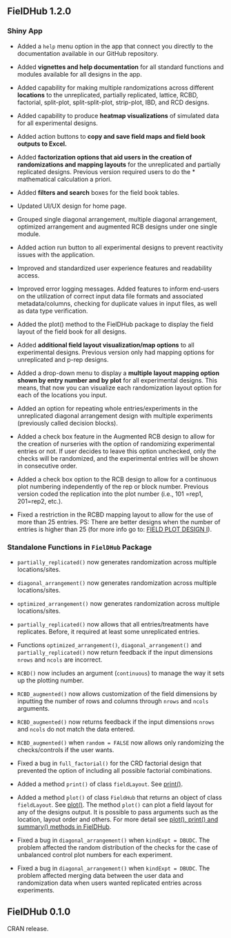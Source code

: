 
<!-- NEWS.md is generated from NEWS.Rmd. Please edit that file -->

## FielDHub 1.2.0

### Shiny App

-   Added a `help` menu option in the app that connect you directly to
    the documentation available in our GitHub repository.

-   Added **vignettes and help documentation** for all standard
    functions and modules available for all designs in the app.

-   Added capability for making multiple randomizations across different
    **locations** to the unreplicated, partially replicated, lattice,
    RCBD, factorial, split-plot, split-split-plot, strip-plot, IBD, and
    RCD designs.

-   Added capability to produce **heatmap visualizations** of simulated
    data for all experimental designs.

-   Added action buttons to **copy and save field maps and field book
    outputs to Excel.**

-   Added **factorization options that aid users in the creation of
    randomizations and mapping layouts** for the unreplicated and
    partially replicated designs. Previous version required users to do
    the \* mathematical calculation a priori.

-   Added **filters and search** boxes for the field book tables.

-   Updated UI/UX design for home page.

-   Grouped single diagonal arrangement, multiple diagonal arrangement,
    optimized arrangement and augmented RCB designs under one single
    module.

-   Added action run button to all experimental designs to prevent
    reactivity issues with the application.

-   Improved and standardized user experience features and readability
    access.

-   Improved error logging messages. Added features to inform end-users
    on the utilization of correct input data file formats and associated
    metadata/columns, checking for duplicate values in input files, as
    well as data type verification.

-   Added the plot() method to the FielDHub package to display the field
    layout of the field book for all designs.

-   Added **additional field layout visualization/map options** to all
    experimental designs. Previous version only had mapping options for
    unreplicated and p-rep designs.

-   Added a drop-down menu to display a **multiple layout mapping option
    shown by entry number and by plot** for all experimental designs.
    This means, that now you can visualize each randomization layout
    option for each of the locations you input.

-   Added an option for repeating whole entries/experiments in the
    unreplicated diagonal arrangement design with multiple experiments
    (previously called decision blocks).

-   Added a check box feature in the Augmented RCB design to allow for
    the creation of nurseries with the option of randomizing
    experimental entries or not. If user decides to leave this option
    unchecked, only the checks will be randomized, and the experimental
    entries will be shown in consecutive order.

-   Added a check box option to the RCB design to allow for a continuous
    plot numbering independently of the rep or block number. Previous
    version coded the replication into the plot number (i.e., 101 =rep1,
    201=rep2, etc.).

-   Fixed a restriction in the RCBD mapping layout to allow for the use
    of more than 25 entries. PS: There are better designs when the
    number of entries is higher than 25 (for more info go to: [FIELD
    PLOT DESIGN I](https://www.ndsu.edu/faculty/horsley/)).

### Standalone Functions in `FielDHub` Package

-   `partially_replicated()` now generates randomization across multiple
    locations/sites.

-   `diagonal_arrangement()` now generates randomization across multiple
    locations/sites.

-   `optimized_arrangement()` now generates randomization across
    multiple locations/sites.

-   `partially_replicated()` now allows that all entries/treatments have
    replicates. Before, it required at least some unreplicated entries.

-   Functions `optimized_arrangement()`, `diagonal_arrangement()` and
    `partially_replicated()` now return feedback if the input dimensions
    `nrows` and `ncols` are incorrect.

-   `RCBD()` now includes an argument (`continuous`) to manage the way
    it sets up the plotting number.

-   `RCBD_augmented()` now allows customization of the field dimensions
    by inputting the number of rows and columns through `nrows` and
    `ncols` arguments.

-   `RCBD_augmented()` now returns feedback if the input dimensions
    `nrows` and `ncols` do not match the data entered.

-   `RCBD_augmented()` when `random = FALSE` now allows only randomizing
    the checks/controls if the user wants.

-   Fixed a bug in `full_factorial()` for the CRD factorial design that
    prevented the option of including all possible factorial
    combinations.

-   Added a method `print()` of class `fieldLayout`. See
    [print()](https://didiermurillof.github.io/FielDHub/reference/print.fieldLayout.html).

-   Added a method `plot()` of class `FieldHub` that returns an object
    of class `fieldLayout`. See
    [plot()](https://didiermurillof.github.io/FielDHub/reference/plot.FielDHub.html).
    The method `plot()` can plot a field layout for any of the designs
    output. It is possible to pass arguments such as the location,
    layout order and others. For more detail see [plot(), print() and
    summary() methods in
    FielDHub](https://didiermurillof.github.io/FielDHub/articles/methods.html).

-   Fixed a bug in `diagonal_arrangement()` when `kindExpt = DBUDC`. The
    problem affected the random distribution of the checks for the case
    of unbalanced control plot numbers for each experiment.

-   Fixed a bug in `diagonal_arrangement()` when `kindExpt = DBUDC`. The
    problem affected merging data between the user data and
    randomization data when users wanted replicated entries across
    experiments.

## FielDHub 0.1.0

CRAN release.
